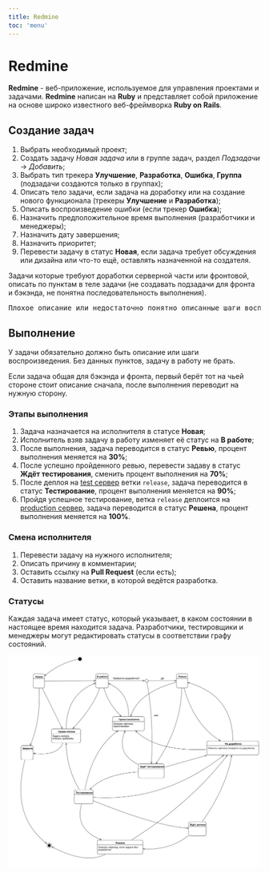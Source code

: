 ```yaml
---
title: Redmine
toc: 'menu'
---
```


# Redmine

**Redmine** - веб-приложение, используемое для управления проектами и задачами.
**Redmine** написан на **Ruby** и представляет собой приложение на основе широко известного веб-фреймворка **Ruby on Rails**.

## Создание задач

1. Выбрать необходимый проект;
2. Создать задачу _Новая задача_ или в группе задач, раздел _Подзадачи_ &#8594; _Добавить_;
3. Выбрать тип трекера **Улучшение**, **Разработка**, **Ошибка**, **Группа** (подзадачи создаются только в группах);
4. Описать тело задачи, если задача на доработку или на создание нового функционала (трекеры **Улучшение** и **Разработка**);
5. Описать воспроизведение ошибки (если трекер **Ошибка**);
6. Назначить предположительное время выполнения (разработчики и менеджеры);
7. Назначить дату завершения;
8. Назначить приоритет;
9. Перевести задачу в статус **Новая**, если задача требует обсуждения или дизайна или что-то ещё, оставлять назначенной на создателя.

Задачи которые требуют доработки серверной части или фронтовой, описать по пунктам в теле задачи (не создавать подзадачи для фронта и бэкэнда, не понятна последовательность выполнения).

<pre>
Плохое описание или недостаточно понятно описанные шаги воспроизведения, задача будет сделана соответственно. 
</pre>

## Выполнение

У задачи обязательно должно быть описание или шаги воспроизведения. Без данных пунктов, задачу в работу не брать.

Если задача общая для бэкэнда и фронта, первый берёт тот на чьей стороне стоит описание сначала, после выполнения переводит на нужную сторону.

### Этапы выполнения

1. Задача назначается на исполнителя в статусе **Новая**;
2. Исполнитель взяв задачу в работу изменяет её статус на **В работе**;
3. После выполнения, задача переводится в статус **Ревью**, процент выполнения меняется на **30%**;
4. После успешно пройденного ревью, перевести задаву в статус **Ждёт тестирования**, сменить процент выполнения на **70%**;
5. После деплоя на <u>test сервер</u> ветки `release`, задача переводится в статус **Тестирование**, процент выполнения меняется на **90%**;
6. Пройдя успешное тестирование, ветка `release` деплоится на <u>production сервер</u>, задача переводится в статус **Решена**, процент выполнения меняется на **100%**.

### Смена исполнителя

1. Перевести задачу на нужного исполнителя;
2. Описать причину в комментарии;
3. Оставить ссылку на **Pull Request** (если есть);
4. Оставить название ветки, в которой ведётся разработка.

### Статусы

Каждая задача имеет статус, который указывает, в каком состоянии в настоящее время находится задача.
Разработчики, тестировщики и менеджеры могут редактировать статусы в соответствии графу состояний.

<p align="center">
<img src="../../assets/imgs/state-chart.svg">
</p>
